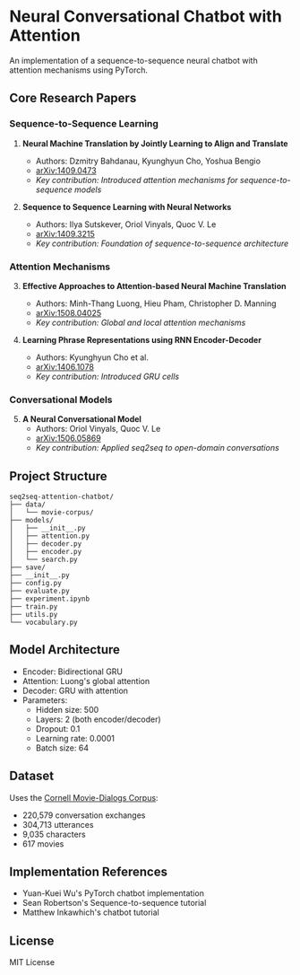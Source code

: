 # Neural Conversational Chatbot with Attention

An implementation of a sequence-to-sequence neural chatbot with attention mechanisms using PyTorch.

## Core Research Papers

### Sequence-to-Sequence Learning
1. **Neural Machine Translation by Jointly Learning to Align and Translate**
   - Authors: Dzmitry Bahdanau, Kyunghyun Cho, Yoshua Bengio
   - [arXiv:1409.0473](https://arxiv.org/abs/1409.0473)
   - *Key contribution: Introduced attention mechanisms for sequence-to-sequence models*

2. **Sequence to Sequence Learning with Neural Networks**
   - Authors: Ilya Sutskever, Oriol Vinyals, Quoc V. Le
   - [arXiv:1409.3215](https://arxiv.org/abs/1409.3215)
   - *Key contribution: Foundation of sequence-to-sequence architecture*

### Attention Mechanisms
3. **Effective Approaches to Attention-based Neural Machine Translation**
   - Authors: Minh-Thang Luong, Hieu Pham, Christopher D. Manning
   - [arXiv:1508.04025](https://arxiv.org/abs/1508.04025)
   - *Key contribution: Global and local attention mechanisms*

4. **Learning Phrase Representations using RNN Encoder-Decoder**
   - Authors: Kyunghyun Cho et al.
   - [arXiv:1406.1078](https://arxiv.org/abs/1406.1078)
   - *Key contribution: Introduced GRU cells*

### Conversational Models
5. **A Neural Conversational Model**
   - Authors: Oriol Vinyals, Quoc V. Le
   - [arXiv:1506.05869](https://arxiv.org/abs/1506.05869)
   - *Key contribution: Applied seq2seq to open-domain conversations*

## Project Structure
```
seq2seq-attention-chatbot/
├── data/
│   └── movie-corpus/
├── models/
│   ├── __init__.py
│   ├── attention.py
│   ├── decoder.py 
│   ├── encoder.py
│   └── search.py
├── save/
├── __init__.py
├── config.py
├── evaluate.py
├── experiment.ipynb
├── train.py
├── utils.py
└── vocabulary.py
```

## Model Architecture
- Encoder: Bidirectional GRU 
- Attention: Luong's global attention
- Decoder: GRU with attention
- Parameters:
  - Hidden size: 500
  - Layers: 2 (both encoder/decoder)
  - Dropout: 0.1
  - Learning rate: 0.0001
  - Batch size: 64

## Dataset
Uses the [Cornell Movie-Dialogs Corpus](https://www.cs.cornell.edu/~cristian/Cornell_Movie-Dialogs_Corpus.html):
- 220,579 conversation exchanges
- 304,713 utterances
- 9,035 characters
- 617 movies

## Implementation References
- Yuan-Kuei Wu's PyTorch chatbot implementation
- Sean Robertson's Sequence-to-sequence tutorial
- Matthew Inkawhich's chatbot tutorial

## License
MIT License
